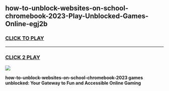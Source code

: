 
## how-to-unblock-websites-on-school-chromebook-2023-Play-Unblocked-Games-Online-egj2b
<h3>
<a href="https://premium76.site?title=how-to-unblock-websites-on-school-chromebook-2023&ref=25A">CLICK TO PLAY</a></h3>
<hr>

<h3>
<a href="https://premium76.site?title=how-to-unblock-websites-on-school-chromebook-2023&ref=25A">CLICK 2 PLAY</a>
  
</h3>

<a href="https://premium76.site?title=how-to-unblock-websites-on-school-chromebook-2023&ref=25A"><img src="https://clearcache.store/games.png"></a>


**how-to-unblock-websites-on-school-chromebook-2023 games unblocked: Your Gateway to Fun and Accessible Online Gaming**
